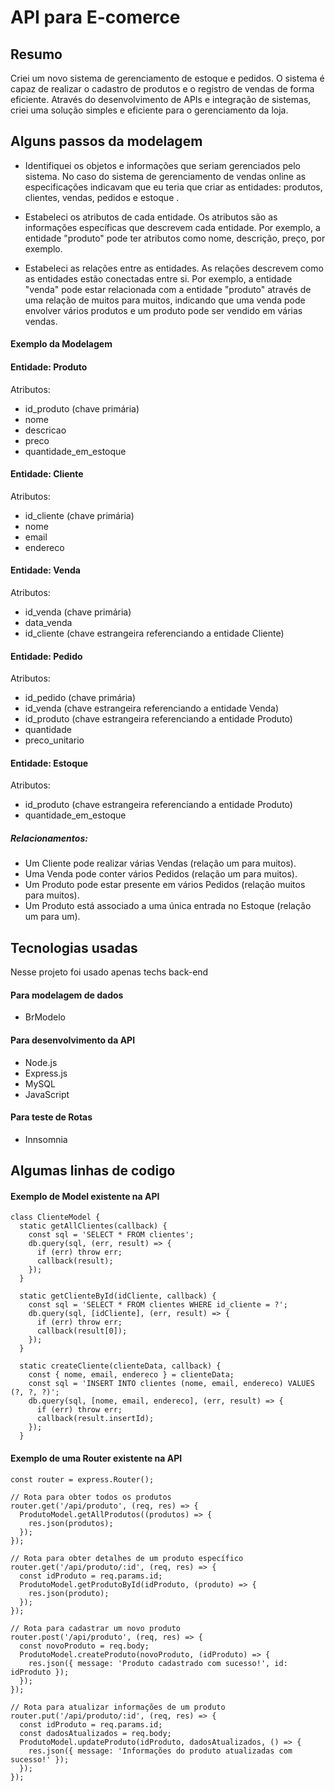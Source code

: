 # API para E-comerce

## Resumo

Criei um novo sistema de gerenciamento de estoque e pedidos. O sistema é capaz de realizar o cadastro de produtos e o registro de vendas de forma eficiente.
Através do desenvolvimento de APIs e integração de sistemas, criei uma solução
simples e eficiente para o gerenciamento da loja. 

## Alguns passos da modelagem

- Identifiquei os objetos e informações que seriam gerenciados pelo sistema. No caso
do sistema de gerenciamento de vendas online as especificações indicavam que eu teria
que criar as entidades: produtos, clientes, vendas, pedidos e estoque .

- Estabeleci os atributos de cada entidade. Os atributos são as informações específicas
que descrevem cada entidade. Por exemplo, a entidade "produto" pode ter
atributos como nome, descrição, preço, por exemplo.

- Estabeleci as relações entre as entidades. As relações descrevem como as
entidades estão conectadas entre si. Por exemplo, a entidade "venda" pode estar
relacionada com a entidade "produto" através de uma relação de muitos para
muitos, indicando que uma venda pode envolver vários produtos e um produto
pode ser vendido em várias vendas.

#### Exemplo da Modelagem

#### Entidade: Produto
Atributos:
- id_produto (chave primária)
- nome
- descricao
- preco
- quantidade_em_estoque

#### Entidade: Cliente
Atributos:
- id_cliente (chave primária)
- nome
- email
- endereco

#### Entidade: Venda
Atributos:
- id_venda (chave primária)
- data_venda
- id_cliente (chave estrangeira referenciando a entidade Cliente)

#### Entidade: Pedido
Atributos:
- id_pedido (chave primária)
- id_venda (chave estrangeira referenciando a entidade Venda)
- id_produto (chave estrangeira referenciando a entidade Produto)
- quantidade
- preco_unitario

#### Entidade: Estoque
Atributos:
- id_produto (chave estrangeira referenciando a entidade Produto)
- quantidade_em_estoque

##### Relacionamentos:
- Um Cliente pode realizar várias Vendas (relação um para muitos).
- Uma Venda pode conter vários Pedidos (relação um para muitos).
- Um Produto pode estar presente em vários Pedidos (relação muitos para muitos).
- Um Produto está associado a uma única entrada no Estoque (relação um para um).

## Tecnologias usadas

Nesse projeto foi usado apenas techs back-end

#### Para modelagem de dados 

- BrModelo

#### Para desenvolvimento da API

- Node.js
- Express.js
- MySQL
- JavaScript
  
#### Para teste de Rotas

- Innsomnia

## Algumas linhas de codigo

#### Exemplo de Model existente na API

```
class ClienteModel {
  static getAllClientes(callback) {
    const sql = 'SELECT * FROM clientes';
    db.query(sql, (err, result) => {
      if (err) throw err;
      callback(result);
    });
  }

  static getClienteById(idCliente, callback) {
    const sql = 'SELECT * FROM clientes WHERE id_cliente = ?';
    db.query(sql, [idCliente], (err, result) => {
      if (err) throw err;
      callback(result[0]);
    });
  }

  static createCliente(clienteData, callback) {
    const { nome, email, endereco } = clienteData;
    const sql = 'INSERT INTO clientes (nome, email, endereco) VALUES (?, ?, ?)';
    db.query(sql, [nome, email, endereco], (err, result) => {
      if (err) throw err;
      callback(result.insertId);
    });
  }
```

#### Exemplo de uma Router existente na API

```
const router = express.Router();

// Rota para obter todos os produtos
router.get('/api/produto', (req, res) => {
  ProdutoModel.getAllProdutos((produtos) => {
    res.json(produtos);
  });
});

// Rota para obter detalhes de um produto específico
router.get('/api/produto/:id', (req, res) => {
  const idProduto = req.params.id;
  ProdutoModel.getProdutoById(idProduto, (produto) => {
    res.json(produto);
  });
});

// Rota para cadastrar um novo produto
router.post('/api/produto', (req, res) => {
  const novoProduto = req.body;
  ProdutoModel.createProduto(novoProduto, (idProduto) => {
    res.json({ message: 'Produto cadastrado com sucesso!', id: idProduto });
  });
});

// Rota para atualizar informações de um produto
router.put('/api/produto/:id', (req, res) => {
  const idProduto = req.params.id;
  const dadosAtualizados = req.body;
  ProdutoModel.updateProduto(idProduto, dadosAtualizados, () => {
    res.json({ message: 'Informações do produto atualizadas com sucesso!' });
  });
});
```

  




